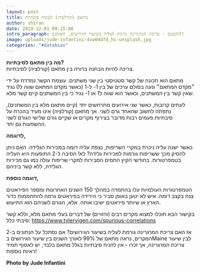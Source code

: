 ```yaml
---
layout: post
title: מתאם (קורלציה) לעומת סיבתיות
author: shiran
date: 2019-12-01 09:15:08
intro_paragraph: והפעם - צריכת המרגרינה גורמת לעליה בשיעור הגירושים, האומנם?!
image: uploads/jude-infantini-4vw04dfd_hc-unsplash.jpg
categories: "#databias"
---
```

**מה בין מתאם לסיבתיות?** 
<br>
צריכה להיות הבחנה ברורה בין מתאם (קורלציה) לסיבתיות.

מתאם הוא תכונה של קשר סטטיסטי בין שני משתנים. עוצמת הקשר נמדדת על ידי ״מקדם המתאם״ ונעה בסולם ערכים של בין 1- ל-1 (כאשר מקדם המתאם שווה ל0 נגיד שאין קשר בין המשתנים, וכאשר הוא שווה ל1 או 1- נגיד כי בין המשתנים קיים קשר מלא. 

לעתים קרובות, כאשר שני אירועים מתרחשים יחד (קיים מתאם מלא בין המשתנים), נתפתה לחשוב שהאחד גרם לשני. אך מתאם (קורלציה) אינו מעיד בהכרח על סיבתיות.פעמים רבות מדובר בצירוף מקרים או שקיים גורם שלישי הגורם לשני ההשפעות גם יחד.

**לדוגמה,**

כאשר ישנה עליה ניכרת במקרי השריפות, נצפת עליה דומה במכירות הגלידה. האם ניתן להסיק מכך ששריפות גורמות למכירות גלידה? לא! 
הסיבה ל-2 התופעות היא העליה בטמפרטורות. בחודשי הקיץ החמים הסבירות למקרי שריפות עולה כמו גם מכירות הגלידה, ללא קשר ביניהם.

**דוגמה נוספת,**

הטמפרטורות העולמיות עלו בהתמדה במהלך 150 השנים האחרונות ומספר הפיראטים צנח בקצב דומה. איש לא יטען באופן סביר כי הירידה בפיראטים גרמה להתחממות כדור הארץ או שיותר פיראטים ישיבו אותה. אלא, הגורם לשניהם הוא התיעוש. 


בקישור הבא תוכלו למצוא מקרים רבים (והזויים) של דברים בעלי מתאם מלא, וללא קשר סיבתי כלל:
<https://www.tylervigen.com/spurious-correlations>

אז האם צריכת המרגרינה גורמת לעליה בשיעור הגירושים? אם נסתכל על הנתונים ב-2 המקרים, נראה מתאם של 99% לאורך השנים בין שיעור הגירושים בMaine לבין שיעור צריכת המרגרינה, 
אך זכרו - אין להניח סיבתיות בגלל מתאם בלבד, יש לאסוף תמיד ראיות נוספות!



**Photo by Jude Infantini**

